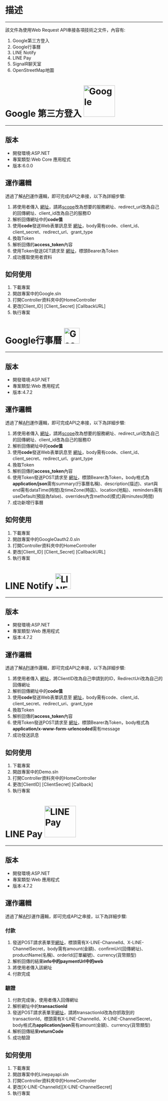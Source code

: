 # 描述
------
該文件為使用Web Request API串接各項技術之文件，內容有:
1. Google第三方登入
2. Google行事曆
3. LINE Notify
4. LINE Pay
5. SignalR聊天室
6. OpenStreetMap地圖

# Google 第三方登入 <img src="https://www.google.com/images/branding/googlelogo/2x/googlelogo_color_92x30dp.png" alt="Google" width="100">
------
## 版本
- 開發環境:ASP.NET
- 專案類型:Web Core 應用程式
- 版本:6.0.0
## 運作邏輯
透過了解[API](https://developers.google.com/identity/protocols/oauth2?hl=zh-tw#libraries)運作邏輯，即可完成API之串接，以下為詳細步驟:
1. 將使用者傳入 [網址](https://accounts.google.com/o/oauth2/v2/auth??scope=scope&include_granted_scopes=true&access_type=online&response_type=code&state=state&redirect_uri=redirect_uri&client_id=client_id)，請將[scope](https://developers.google.com/identity/protocols/oauth2/scopes?hl=zh-tw)改為想要的服務網址、redirect_url改為自己的回傳網址、client_id改為自己的服務ID
2. 解析回傳網址中的**code值**
3. 使用**code**發送Web表單訊息至 [網址](https://oauth2.googleapis.com/token)，body需有code、client_id、client_secret、redirect_url、grant_type
4. 換取Token
5. 解析回傳的**access_token**內容
6. 使用Token發送GET請求至 [網址](https://www.googleapis.com/oauth2/v2/userinfo)，標頭Bearer為Token
7. 成功獲取使用者資料
## 如何使用
1. 下載專案
2. 開啟專案中的Google.sln
3. 打開Controller資料夾中的HomeController
4. 更改[Client_ID] [Client_Secret] [CallbackURL]
5. 執行專案

# Google行事曆 <img src="https://fonts.gstatic.com/s/i/productlogos/calendar_2020q4/v13/192px.svg" alt="Google行事曆" width="50">
------
## 版本
- 開發環境:ASP.NET
- 專案類型:Web 應用程式
- 版本:4.7.2
## 運作邏輯
透過了解[API](https://developers.google.com/identity/protocols/oauth2?hl=zh-tw#libraries)運作邏輯，即可完成API之串接，以下為詳細步驟:
1. 將使用者傳入 [網址](https://accounts.google.com/o/oauth2/v2/auth??scope=scope&include_granted_scopes=true&access_type=online&response_type=code&state=state&redirect_uri=redirect_uri&client_id=client_id)，請將[scope](https://developers.google.com/identity/protocols/oauth2/scopes?hl=zh-tw)改為想要的服務網址、redirect_url改為自己的回傳網址、client_id改為自己的服務ID
2. 解析回傳網址中的**code值**
3. 使用**code**發送Web表單訊息至 [網址](https://oauth2.googleapis.com/token)，body需有code、client_id、client_secret、redirect_url、grant_type
4. 換取Token
5. 解析回傳的**access_token**內容
6. 使用Token發送POST請求至 [網址](https://www.googleapis.com/calendar/v3/calendars/primary/events)，標頭Bearer為Token，body格式為**application/json**需有summary(行事曆名稱)、description(描述)、start與end需有dataTime(時間)及timeZone(時區)、location(地點)、reminders需有useDefault(預設為false)、overrides內含method(模式)與minutes(時間)
7. 成功新增行事曆
## 如何使用
1. 下載專案
2. 開啟專案中的GoogleOauth2.0.sln
3. 打開Controller資料夾中的HomeController
4. 更改[Client_ID] [Client_Secret] [CallbackURL]
5. 執行專案

# LINE Notify <img src="https://tw-developer.gallerycdn.vsassets.io/extensions/tw-developer/linenotify/0.1.6/1681115220777/Microsoft.VisualStudio.Services.Icons.Default" alt="LINE Notify" width="50">
------
## 版本
- 開發環境:ASP.NET
- 專案類型:Web 應用程式
- 版本:4.7.2
## 運作邏輯
透過了解[API](https://notify-bot.line.me/doc/en/)運作邏輯，即可完成API之串接，以下為詳細步驟:
1. 將使用者傳入 [網址](https://notify-bot.line.me/oauth/authorize?response_type=code&client_id=ClientId&redirect_uri=RedirectUri&scope=notify&state=state)，將ClientID改為自己申請到的ID，RedirectUri改為自己的回傳網址
2. 解析回傳網址中的**code值**
3. 使用**code**發送Web表單訊息至 [網址](https://notify-bot.line.me/oauth/token)，body需有code、client_id、client_secret、redirect_uri、grant_type
4. 換取Token
5. 解析回傳的**access_token**內容
6. 使用Token發送POST請求至 [網址](https://notify-api.line.me/api/notify)，標頭Bearer為Token，body格式為**application/x-www-form-urlencoded**需有message
7. 成功發送訊息
## 如何使用
1. 下載專案
2. 開啟專案中的Demo.sln
3. 打開Controller資料夾中的HomeController
4. 更改[ClientID] [ClientSecret] [Callback]
5. 執行專案

# LINE Pay  <img src="https://d.line-scdn.net/linepay/portal/v-240530/portal/assets/img/portal/login-logo-pay.svg?dm=1717031547224" alt="LINE Pay" width="100">
------
## 版本
- 開發環境:ASP.NET
- 專案類型:Web 應用程式
- 版本:4.7.2
## 運作邏輯
透過了解[API]())運作邏輯，即可完成API之串接，以下為詳細步驟:
### 付款
1. 發送POST請求表單至[網址](https://sandbox-api-pay.line.me/v2/payments/request)，標頭需有X-LINE-ChannelId、X-LINE-ChannelSecret，body需有amount(金額)、confirmUrl(回傳網址)、productName(名稱)、orderId(訂單編號)、currency(貨幣類型)
2. 解析回傳的結果**info中的paymentUrl中的web**
3. 將使用者傳入該網址
4. 付款完成
### 驗證 
1. 付款完成後，使用者傳入回傳網址
2. 解析網址中的**transactionId**
3. 發送POST請求表單至[網址](https://sandbox-api-pay.line.me/v2/payments/transactionId/confirm)，請將transactionId改為你抓取到的transactionId，標頭需有X-LINE-ChannelId、X-LINE-ChannelSecret，body格式為**application/json**需有amount(金額)、currency(貨幣類型)
4. 解析回傳結果**returnCode**
5. 成功驗證
## 如何使用
1. 下載專案
2. 開啟專案中的Linepayapi.sln
3. 打開Controller資料夾中的HomeController
4. 更改[X-LINE-ChannelId][X-LINE-ChannelSecret]
5. 執行專案
